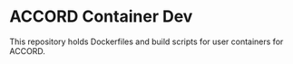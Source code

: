 # ACCORD Container Dev

This repository holds Dockerfiles and build scripts for user containers for ACCORD.
